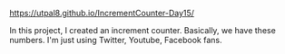 https://utpal8.github.io/IncrementCounter-Day15/

 In this project, I created an increment counter. Basically, we have these numbers. I'm just using Twitter, Youtube, Facebook fans. 
